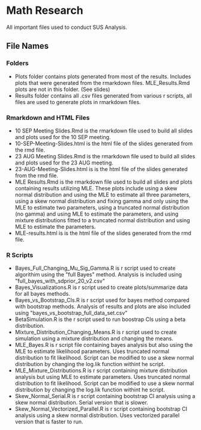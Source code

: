# Math Research

All important files used to conduct SUS Analysis.

## File Names

### Folders
* Plots folder contains plots generated from most of the results. Includes plots that were generated from the rmarkdown files. MLE_Results.Rmd plots are not in this folder. (See slides)
* Results folder contains all .csv files generated from various r scripts, all files are used to generate plots in rmarkdown files. 

### Rmarkdown and HTML Files
* 10 SEP Meeting Slides.Rmd is the rmarkdown file used to build all slides and plots used for the 10 SEP meeting.
* 10-SEP-Meeting-Slides.html is the html file of the slides generated from the rmd file.
* 23 AUG Meeting Slides.Rmd is the rmarkdown file used to build all slides and plots used for the 23 AUG meeting.
* 23-AUG-Meeting-Slides.html is is the html file of the slides generated from the rmd file.
* MLE Results.Rmd is the rmarkdown file used to build all slides and plots containing results utilizing MLE. These plots include using a skew normal distribution and using the MLE to estimate all three parameters, using a skew normal distribution and fixing gamma and only using the MLE to estimate two parameters, using a truncated normal distribution (no gamma) and using MLE to estimate the parameters, and using mixture distributions fitted to a truncated normal distribution and using MLE to estimate the parameters. 
* MLE-results.html is is the html file of the slides generated from the rmd file.

### R Scripts
* Bayes_Full_Changing_Mu_Sig_Gamma.R is r script used to create algorithim using the "full Bayes" method. Analysis is included using "full_bayes_with_sdprior_20_v2.csv"
* Bayes_Visualizations.R is r script used to create plots/summarize data for all bayes methods.
* Bayes_vs_Bootstrap_CIs.R is r script used for bayes method compared with bootstrap methods. Analysis of results and plots are also included using "bayes_vs_bootstrap_full_data_set.csv"
* BetaSimulation.R is the r script used to run boostrap CIs using a beta distribution.
* Mixture_Distribution_Changing_Means.R is r script used to create simulation using a mixture distribution and changing the means.
* MLE_Bayes.R is r script file containing bayes analysis but also using the MLE to estimate likelihood parameters. Uses truncated normal distribution to fit likelihood. Script can be modified to use a skew normal distribution by changing the log.lik function withint he script.
* MLE_Mixture_Distributions.R is r script containing mixture distribution analysis but using MLE to estimate parameters. Uses truncated normal distribution to fit likelihood. Script can be modified to use a skew normal distribution by changing the log.lik function withint he script. 
* Skew_Normal_Serial.R is r script containing bootstrap CI analysis using a skew normal distribution. Serial version that is slower.
* Skew_Normal_Vectorized_Parallel.R is r script containing bootstrap CI analysis using a skew normal distribution. Uses vectorized parallel version that is faster to run. 


